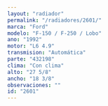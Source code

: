 ```yaml
---
layout: "radiador"
permalink: "/radiadores/2601/"
marca: "Ford"
modelo: "F-150 / F-250 / Lobo"
ano: "1992"
motor: "L6 4.9"
transmision: "Automática"
parte: "432198"
clima: "Con clima"
alto: "27 5/8"
ancho: "18 3/8"
observaciones: ""
id: "2601"
---
```


